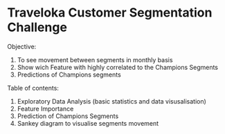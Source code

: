 # Traveloka Customer Segmentation Challenge
Objective: 
1. To see movement between segments in monthly basis
2. Show wich Feature with highly correlated to the Champions Segments
3. Predictions of Champions segments

Table of contents: 
1. Exploratory Data Analysis (basic statistics and data visusalisation)
2. Feature Importance
3. Prediction of Champions Segments
4. Sankey diagram to visualise segments movement


